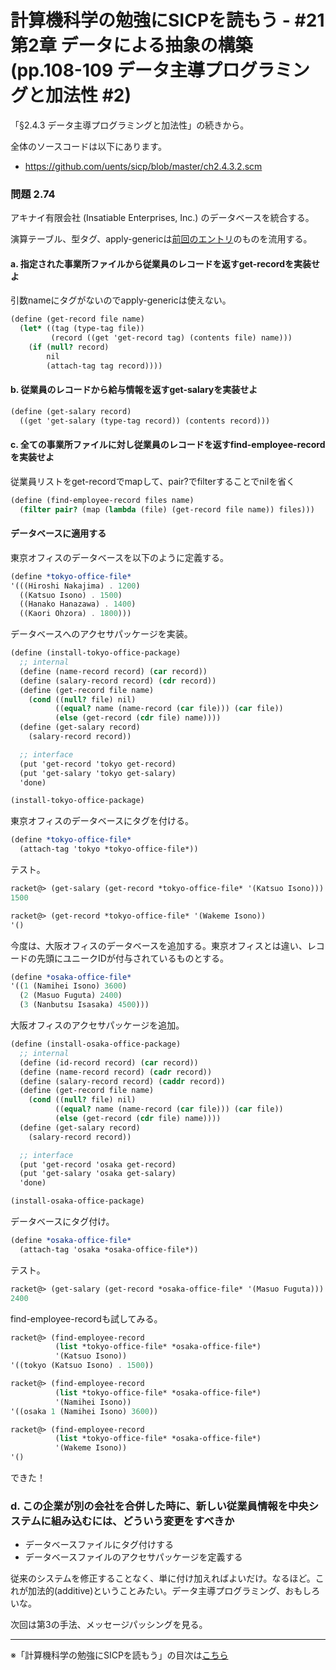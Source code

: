 計算機科学の勉強にSICPを読もう - #21 第2章 データによる抽象の構築 (pp.108-109 データ主導プログラミングと加法性 #2)
======================================

「§2.4.3 データ主導プログラミングと加法性」の続きから。

全体のソースコードは以下にあります。

* https://github.com/uents/sicp/blob/master/ch2.4.3.2.scm


### 問題 2.74

アキナイ有限会社 (Insatiable Enterprises, Inc.) のデータベースを統合する。

演算テーブル、型タグ、apply-genericは[前回のエントリ](/entry/sicp/020-ch2.4.3.1.md)のものを流用する。

#### a. 指定された事業所ファイルから従業員のレコードを返すget-recordを実装せよ

引数nameにタグがないのでapply-genericは使えない。

```scheme
(define (get-record file name)
  (let* ((tag (type-tag file))
		 (record ((get 'get-record tag) (contents file) name)))
	(if (null? record)
		nil
		(attach-tag tag record))))
```

#### b. 従業員のレコードから給与情報を返すget-salaryを実装せよ

```scheme
(define (get-salary record)
  ((get 'get-salary (type-tag record)) (contents record)))
```

#### c. 全ての事業所ファイルに対し従業員のレコードを返すfind-employee-recordを実装せよ

従業員リストをget-recordでmapして、pair?でfilterすることでnilを省く

```scheme
(define (find-employee-record files name)
  (filter pair? (map (lambda (file) (get-record file name)) files)))
```

#### データベースに適用する

東京オフィスのデータベースを以下のように定義する。

```scheme
(define *tokyo-office-file*
'(((Hiroshi Nakajima) . 1200)
  ((Katsuo Isono) . 1500)
  ((Hanako Hanazawa) . 1400)
  ((Kaori Ohzora) . 1800)))
```

データベースへのアクセサパッケージを実装。

```scheme
(define (install-tokyo-office-package)
  ;; internal
  (define (name-record record) (car record))
  (define (salary-record record) (cdr record))
  (define (get-record file name)
	(cond ((null? file) nil)
		  ((equal? name (name-record (car file))) (car file))
		  (else (get-record (cdr file) name))))
  (define (get-salary record)
	(salary-record record))

  ;; interface
  (put 'get-record 'tokyo get-record)
  (put 'get-salary 'tokyo get-salary)
  'done)

(install-tokyo-office-package)
```

東京オフィスのデータベースにタグを付ける。

```scheme
(define *tokyo-office-file*
  (attach-tag 'tokyo *tokyo-office-file*))
```

テスト。

```scheme
racket@> (get-salary (get-record *tokyo-office-file* '(Katsuo Isono)))
1500

racket@> (get-record *tokyo-office-file* '(Wakeme Isono))
'()
```

今度は、大阪オフィスのデータベースを追加する。東京オフィスとは違い、レコードの先頭にユニークIDが付与されているものとする。

```scheme
(define *osaka-office-file*
'((1 (Namihei Isono) 3600)
  (2 (Masuo Fuguta) 2400)
  (3 (Nanbutsu Isasaka) 4500)))
```

大阪オフィスのアクセサパッケージを追加。

```scheme
(define (install-osaka-office-package)
  ;; internal
  (define (id-record record) (car record))
  (define (name-record record) (cadr record))
  (define (salary-record record) (caddr record))
  (define (get-record file name)
	(cond ((null? file) nil)
		  ((equal? name (name-record (car file))) (car file))
		  (else (get-record (cdr file) name))))
  (define (get-salary record)
	(salary-record record))

  ;; interface
  (put 'get-record 'osaka get-record)
  (put 'get-salary 'osaka get-salary)
  'done)

(install-osaka-office-package)
```

データベースにタグ付け。

```scheme
(define *osaka-office-file*
  (attach-tag 'osaka *osaka-office-file*))
```

テスト。

```scheme
racket@> (get-salary (get-record *osaka-office-file* '(Masuo Fuguta)))
2400
```

find-employee-recordも試してみる。

```scheme
racket@> (find-employee-record
		  (list *tokyo-office-file* *osaka-office-file*)
		  '(Katsuo Isono))
'((tokyo (Katsuo Isono) . 1500))

racket@> (find-employee-record
		  (list *tokyo-office-file* *osaka-office-file*)
		  '(Namihei Isono))
'((osaka 1 (Namihei Isono) 3600))

racket@> (find-employee-record
 		  (list *tokyo-office-file* *osaka-office-file*)
		  '(Wakeme Isono))
'()
```

できた！


### d. この企業が別の会社を合併した時に、新しい従業員情報を中央システムに組み込むには、どういう変更をすべきか

- データベースファイルにタグ付けする
- データベースファイルのアクセサパッケージを定義する

従来のシステムを修正することなく、単に付け加えればよいだけ。なるほど。これが加法的(additive)ということみたい。データ主導プログラミング、おもしろいな。



次回は第3の手法、メッセージパッシングを見る。


--------------------------------

※「計算機科学の勉強にSICPを読もう」の目次は[こちら](/entry/sicp/index.md)

